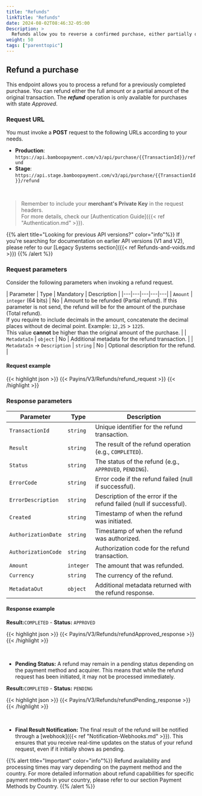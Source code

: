 ```yaml
---
title: "Refunds"
linkTitle: "Refunds"
date: 2024-08-02T08:46:32-05:00
Description: >
  Refunds allow you to reverse a confirmed purchase, either partially or in full, accommodating various scenarios such as customer returns, order cancellations, or billing corrections.
weight: 50
tags: ["parenttopic"]
---
```


## Refund a purchase
This endpoint allows you to process a refund for a previously completed purchase. You can refund either the full amount or a partial amount of the original transaction. The _**refund**_ operation is only available for purchases with state _Approved_.


### Request URL
You must invoke a **POST** request to the following URLs according to your needs.

* **Production**: `https://api.bamboopayment.com/v3/api/purchase/{{TransactionId}}/refund`
* **Stage**: `https://api.stage.bamboopayment.com/v3/api/purchase/{{TransactionId}}/refund`

<br />

> Remember to include your **merchant's Private Key** in the request headers. <br /> For more details, check our [Authentication Guide]({{< ref "Authentication.md" >}}).

{{% alert title="Looking for previous API versions?" color="info"%}}
If you're searching for documentation on earlier API versions (V1 and V2), please refer to our [Legacy Systems section]({{< ref Refunds-and-voids.md >}})
{{% /alert %}}

### Request parameters
Consider the following parameters when invoking a refund request.

| Parameter | Type | Mandatory | Description |
|---|---|---|---|---|
| `Amount` | `integer` (64 bits) | No | Amount to be refunded (Partial refund). If this parameter is not send, the refund will be for the amount of the purchase (Total refund).<br>If you require to include decimals in the amount, concatenate the decimal places without de decimal point. Example: `12,25` > `1225`.<br>This value **cannot** be higher than the original amount of the purchase. |
| `MetadataIn` | `object` |  No   | Additional metadata for the refund transaction. |
| `MetadataIn`  → `Description` | `string` | No | Optional description for the refund. |

#### Request example 

{{< highlight json >}}
{{< Payins/V3/Refunds/refund_request >}}
{{< /highlight >}} 


### Response parameters

| Parameter | Type | Description |
|-----------|------|-------------|
| `TransactionId` | `string` | Unique identifier for the refund transaction. |
| `Result` | `string` | The result of the refund operation (e.g., `COMPLETED`). |
| `Status` | `string` | The status of the refund (e.g., `APPROVED`, `PENDING`). |
| `ErrorCode` | `string` | Error code if the refund failed (null if successful). |
| `ErrorDescription` | `string` | Description of the error if the refund failed (null if successful). |
| `Created` | `string` | Timestamp of when the refund was initiated. |
| `AuthorizationDate` | `string` | Timestamp of when the refund was authorized. |
| `AuthorizationCode` | `string` | Authorization code for the refund transaction. |
| `Amount` | `integer` | The amount that was refunded. |
| `Currency` | `string` | The currency of the refund. |
| `MetadataOut` | `object` | Additional metadata returned with the refund response. |

#### Response example

**Result:**`COMPLETED` - **Status:** `APPROVED`

{{< highlight json >}}
{{< Payins/V3/Refunds/refundApproved_response >}}
{{< /highlight >}} 

<br>

* **Pending Status:** A refund may remain in a pending status depending on the payment method and acquirer. This means that while the refund request has been initiated, it may not be processed immediately.

**Result:**`COMPLETED` - **Status:** `PENDING`

{{< highlight json >}}
{{< Payins/V3/Refunds/refundPending_response >}}
{{< /highlight >}} 

<br>

* **Final Result Notification:** The final result of the refund will be notified through a [webhook]({{< ref "Notification-Webhooks.md" >}}). This ensures that you receive real-time updates on the status of your refund request, even if it initially shows as pending.


{{% alert title="Important" color="info"%}}
Refund availability and processing times may vary depending on the payment method and the country. For more detailed information about refund capabilities for specific payment methods in your country, please refer to our section Payment Methods by Country.
{{% /alert %}}
